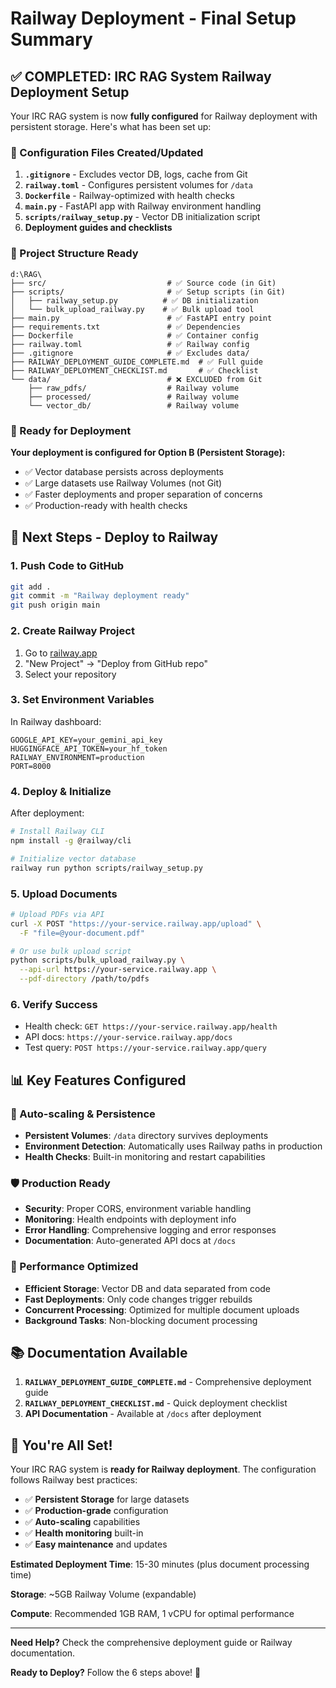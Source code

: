 # Railway Deployment - Final Setup Summary

## ✅ COMPLETED: IRC RAG System Railway Deployment Setup

Your IRC RAG system is now **fully configured** for Railway deployment with persistent storage. Here's what has been set up:

### 🔧 Configuration Files Created/Updated

1. **`.gitignore`** - Excludes vector DB, logs, cache from Git
2. **`railway.toml`** - Configures persistent volumes for `/data`
3. **`Dockerfile`** - Railway-optimized with health checks
4. **`main.py`** - FastAPI app with Railway environment handling
5. **`scripts/railway_setup.py`** - Vector DB initialization script
6. **Deployment guides and checklists**

### 📁 Project Structure Ready

```
d:\RAG\
├── src/                           # ✅ Source code (in Git)
├── scripts/                       # ✅ Setup scripts (in Git)
│   ├── railway_setup.py          # ✅ DB initialization
│   └── bulk_upload_railway.py    # ✅ Bulk upload tool
├── main.py                        # ✅ FastAPI entry point
├── requirements.txt               # ✅ Dependencies
├── Dockerfile                     # ✅ Container config
├── railway.toml                   # ✅ Railway config
├── .gitignore                     # ✅ Excludes data/
├── RAILWAY_DEPLOYMENT_GUIDE_COMPLETE.md  # ✅ Full guide
├── RAILWAY_DEPLOYMENT_CHECKLIST.md       # ✅ Checklist
└── data/                          # ❌ EXCLUDED from Git
    ├── raw_pdfs/                  # Railway volume
    ├── processed/                 # Railway volume  
    └── vector_db/                 # Railway volume
```

### 🚀 Ready for Deployment

**Your deployment is configured for Option B (Persistent Storage):**
- ✅ Vector database persists across deployments
- ✅ Large datasets use Railway Volumes (not Git)
- ✅ Faster deployments and proper separation of concerns
- ✅ Production-ready with health checks

## 🎯 Next Steps - Deploy to Railway

### 1. Push Code to GitHub
```bash
git add .
git commit -m "Railway deployment ready"
git push origin main
```

### 2. Create Railway Project
1. Go to [railway.app](https://railway.app)
2. "New Project" → "Deploy from GitHub repo"
3. Select your repository

### 3. Set Environment Variables
In Railway dashboard:
```
GOOGLE_API_KEY=your_gemini_api_key
HUGGINGFACE_API_TOKEN=your_hf_token  
RAILWAY_ENVIRONMENT=production
PORT=8000
```

### 4. Deploy & Initialize
After deployment:
```bash
# Install Railway CLI
npm install -g @railway/cli

# Initialize vector database
railway run python scripts/railway_setup.py
```

### 5. Upload Documents
```bash
# Upload PDFs via API
curl -X POST "https://your-service.railway.app/upload" \
  -F "file=@your-document.pdf"

# Or use bulk upload script
python scripts/bulk_upload_railway.py \
  --api-url https://your-service.railway.app \
  --pdf-directory /path/to/pdfs
```

### 6. Verify Success
- Health check: `GET https://your-service.railway.app/health`
- API docs: `https://your-service.railway.app/docs`
- Test query: `POST https://your-service.railway.app/query`

## 📊 Key Features Configured

### 🔄 Auto-scaling & Persistence
- **Persistent Volumes**: `/data` directory survives deployments
- **Environment Detection**: Automatically uses Railway paths in production
- **Health Checks**: Built-in monitoring and restart capabilities

### 🛡️ Production Ready
- **Security**: Proper CORS, environment variable handling
- **Monitoring**: Health endpoints with deployment info
- **Error Handling**: Comprehensive logging and error responses
- **Documentation**: Auto-generated API docs at `/docs`

### 🚀 Performance Optimized
- **Efficient Storage**: Vector DB and data separated from code
- **Fast Deployments**: Only code changes trigger rebuilds
- **Concurrent Processing**: Optimized for multiple document uploads
- **Background Tasks**: Non-blocking document processing

## 📚 Documentation Available

1. **`RAILWAY_DEPLOYMENT_GUIDE_COMPLETE.md`** - Comprehensive deployment guide
2. **`RAILWAY_DEPLOYMENT_CHECKLIST.md`** - Quick deployment checklist
3. **API Documentation** - Available at `/docs` after deployment

## 🎉 You're All Set!

Your IRC RAG system is **ready for Railway deployment**. The configuration follows Railway best practices:

- ✅ **Persistent Storage** for large datasets
- ✅ **Production-grade** configuration
- ✅ **Auto-scaling** capabilities
- ✅ **Health monitoring** built-in
- ✅ **Easy maintenance** and updates

**Estimated Deployment Time**: 15-30 minutes (plus document processing time)

**Storage**: ~5GB Railway Volume (expandable)

**Compute**: Recommended 1GB RAM, 1 vCPU for optimal performance

---

**Need Help?** Check the comprehensive deployment guide or Railway documentation.

**Ready to Deploy?** Follow the 6 steps above! 🚀
